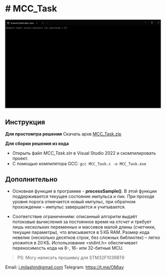 ﻿# # MCC_Task

![Demo](https://github.com/OneMiay/MCC_Task/blob/master/img/demo.gif)

## Инструкция

**Для простомтра решения** 
Cкачать архв [MCC_Task.zip](https://github.com/OneMiay/MCC_Task/raw/refs/heads/master/Download/MCC_Task.zip)

**Для сборки решения из кода**
- Открыть файл *MCC_Task.sln* в Visual Studio 2022 и скомпилировать проект.
- С помощью компилятора GCC: `gcc MCC_Task.c -o MCC_Task.exe`




## Дополнительно

 - Основная функция в программе - **processSample()**. В этой функции
   поддерживается текущее состояние импульса и пик. При проходе уровня
   порога отмечается новый импульс, при обратном прохождении – импульс
   завершается и учитывается.
   
 - Соответствие ограничениям: описанный алгоритм выдаёт потоковые
   вычисления за постоянное время на отсчет и требует лишь нескольких
   переменных и массивов малой длины (счетчики, текущие параметры), что
   вписывается в 5 КБ RAM. Размер кода невелик (несколько десятков
   строк, без сложных библиотек) – легко уложится в 20 КБ. Использование
   <stdint.h> обеспечивает переносимость кода на 8-, 16- или 32-битные
   MCU.

> PS: Moгу написать прошивку для STM32F103RBT6

Email: i.milashin@gmail.com
Telegram: https://t.me/OMiay

